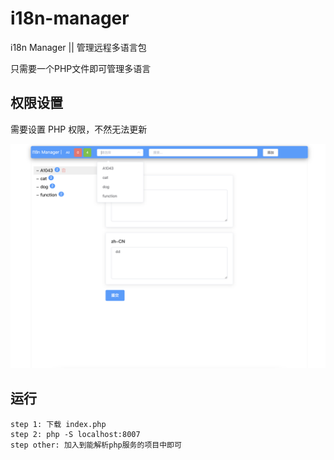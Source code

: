 # i18n-manager

i18n Manager || 管理远程多语言包

只需要一个PHP文件即可管理多语言

## 权限设置

需要设置 PHP 权限，不然无法更新

![example](https://raw.githubusercontent.com/surest-sky/i18n-manager/master/example.png)

## 运行

    step 1: 下载 index.php
    step 2: php -S localhost:8007
    step other: 加入到能解析php服务的项目中即可
